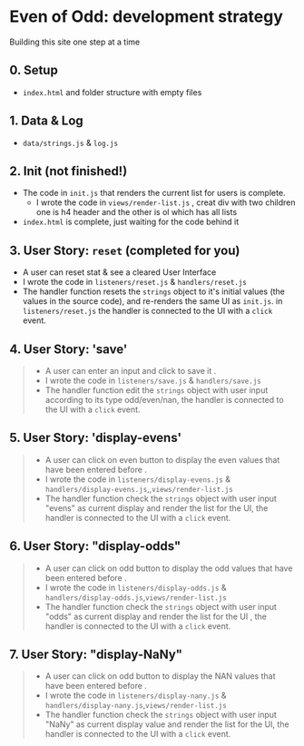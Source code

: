 # Even of Odd: development strategy

Building this site one step at a time

## 0. Setup

- `index.html` and folder structure with empty files

## 1. Data & Log

- `data/strings.js` & `log.js`

## 2. Init (not finished!)

- The code in `init.js` that renders the current list for users is complete.
  - I wrote the code in `views/render-list.js` , creat div with two children one is h4 header and the other is ol which has all lists
- `index.html` is complete, just waiting for the code behind it

## 3. User Story: `reset` (completed for you)

- A user can reset stat & see a cleared User Interface
- I wrote the code in `listeners/reset.js` & `handlers/reset.js`
- The handler function resets the `strings` object to it's initial values (the values in the source code), and re-renders the same UI as `init.js`. in `listeners/reset.js` the handler is connected to the UI with a `click` event.

## 4. User Story: 'save'

> - A user can enter an input and click to save it .
> - I wrote the code in `listeners/save.js` & `handlers/save.js`
> - The handler function edit the `strings` object with user input according to its type odd/even/nan, the handler is connected to the UI with a `click` event.

## 5. User Story: 'display-evens'

> - A user can click on even button to display the even values that have been entered before .
> - I wrote the code in `listeners/display-evens.js` & `handlers/display-evens.js`,,`views/render-list.js`
> - The handler function check the `strings` object with user input "evens" as current display and render the list for the UI, the handler is connected to the UI with a `click` event.

## 6. User Story: "display-odds"

> - A user can click on odd button to display the odd values that have been entered before .
> - I wrote the code in `listeners/display-odds.js` & `handlers/display-odds.js`,`views/render-list.js`
> - The handler function check the `strings` object with user input "odds" as current display and render the list for the UI , the handler is connected to the UI with a `click` event.

## 7. User Story: "display-NaNy"

> - A user can click on odd button to display the NAN values that have been entered before .
> - I wrote the code in `listeners/display-nany.js` & `handlers/display-nany.js`,`views/render-list.js`
> - The handler function check the `strings` object with user input "NaNy" as current display value and render the list for the UI, the handler is connected to the UI with a `click` event.
